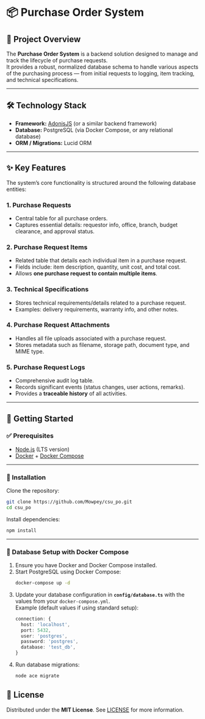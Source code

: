 # 📦 Purchase Order System

## 📌 Project Overview

The **Purchase Order System** is a backend solution designed to manage and track the lifecycle of purchase requests.  
It provides a robust, normalized database schema to handle various aspects of the purchasing process — from initial requests to logging, item tracking, and technical specifications.

---

## 🛠️ Technology Stack

- **Framework:** [AdonisJS](https://adonisjs.com/) (or a similar backend framework)
- **Database:** PostgreSQL (via Docker Compose, or any relational database)
- **ORM / Migrations:** Lucid ORM

---

## ✨ Key Features

The system’s core functionality is structured around the following database entities:

### 1. Purchase Requests

- Central table for all purchase orders.
- Captures essential details: requestor info, office, branch, budget clearance, and approval status.

### 2. Purchase Request Items

- Related table that details each individual item in a purchase request.
- Fields include: item description, quantity, unit cost, and total cost.
- Allows **one purchase request to contain multiple items**.

### 3. Technical Specifications

- Stores technical requirements/details related to a purchase request.
- Examples: delivery requirements, warranty info, and other notes.

### 4. Purchase Request Attachments

- Handles all file uploads associated with a purchase request.
- Stores metadata such as filename, storage path, document type, and MIME type.

### 5. Purchase Request Logs

- Comprehensive audit log table.
- Records significant events (status changes, user actions, remarks).
- Provides a **traceable history** of all activities.

---

## 🚀 Getting Started

### ✅ Prerequisites

- [Node.js](https://nodejs.org/) (LTS version)
- [Docker](https://docs.docker.com/get-docker/) + [Docker Compose](https://docs.docker.com/compose/)

---

### 🔧 Installation

Clone the repository:

```bash
git clone https://github.com/Mowpey/csu_po.git
cd csu_po
```

Install dependencies:

```bash
npm install
```

---

### 🐳 Database Setup with Docker Compose

1. Ensure you have Docker and Docker Compose installed.
2. Start PostgreSQL using Docker Compose:
   ```bash
   docker-compose up -d
   ```
3. Update your database configuration in **`config/database.ts`** with the values from your `docker-compose.yml`.  
   Example (default values if using standard setup):
   ```ts
   connection: {
     host: 'localhost',
     port: 5432,
     user: 'postgres',
     password: 'postgres',
     database: 'test_db',
   }
   ```
4. Run database migrations:
   ```bash
   node ace migrate
   ```

## 📄 License

Distributed under the **MIT License**. See [LICENSE](./LICENSE) for more information.
